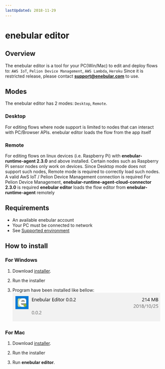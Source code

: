 ```yaml
---
lastUpdated: 2018-11-29
---
```


# enebular editor

## Overview

The enebular editor is a tool for your PC(Win/Mac) to edit and deploy flows to: `AWS IoT`, `Pelion Device Management`, `AWS Lambda`, `Heroku`
Since it is restricted release, please contact **support@enebular.com** to use.

## Modes

The enebular editor has 2 modes: `Desktop`, `Remote`.

### Desktop

For editing flows where node support is limited to nodes that can interact with PC/Browser APIs.
enebular editor loads the flow from the app itself

### Remote

For editing flows on linux devices (i.e. Raspberry Pi) with **enebular-runtime-agent 2.3.0** and above installed.
Certain nodes such as Raspberry Pi sensor nodes only work on devices. Since Desktop mode does not support such nodes, Remote mode is required to correctly load such nodes.
A valid AwS IoT / Pelion Device Management connection is required
For Pelion Device Management, **enebular-runtime-agent-cloud-connector 2.3.0** is required
**enebular editor** loads the flow editor from **enebular-runtime-agent** remotely

## Requirements

- An available enebular account
- Your PC must be connected to network
- See [Supported environment](./../Other/Support.md)

## How to install

### For Windows

1. Download [installer](https://s3-ap-northeast-1.amazonaws.com/enebular-editor/win/enebular+editor+Setup+0.9.0.exe).

1. Run the installer

1. Program have been installed like bellow:  
   ![windowsProgram](./../../img/Other/DesktopEditor-windowsProgram.png)

### For Mac

1. Download [installer](https://s3-ap-northeast-1.amazonaws.com/enebular-editor/mac/enebular+editor-0.9.0.dmg).

1. Run the installer

1. Run **enebular editor**.
